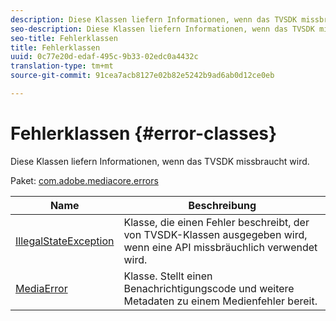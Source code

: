 ```yaml
---
description: Diese Klassen liefern Informationen, wenn das TVSDK missbraucht wird.
seo-description: Diese Klassen liefern Informationen, wenn das TVSDK missbraucht wird.
seo-title: Fehlerklassen
title: Fehlerklassen
uuid: 0c77e20d-edaf-495c-9b33-02edc0a4432c
translation-type: tm+mt
source-git-commit: 91cea7acb8127e02b82e5242b9ad6ab0d12ce0eb

---
```



# Fehlerklassen {#error-classes}

Diese Klassen liefern Informationen, wenn das TVSDK missbraucht wird.

Paket: [com.adobe.mediacore.errors](https://help.adobe.com/en_US/primetime/api/psdk/asdoc-dhls_1.4/com/adobe/mediacore/errors/package-detail.html)

| Name | Beschreibung |
|---|---|
| [IllegalStateException](https://help.adobe.com/en_US/primetime/api/psdk/asdoc-dhls_1.4/com/adobe/mediacore/errors/IllegalStateException.html) | Klasse, die einen Fehler beschreibt, der von TVSDK-Klassen ausgegeben wird, wenn eine API missbräuchlich verwendet wird. |
| [MediaError](https://help.adobe.com/en_US/primetime/api/psdk/asdoc-dhls_1.4/com/adobe/mediacore/errors/MediaError.html) | Klasse. Stellt einen Benachrichtigungscode und weitere Metadaten zu einem Medienfehler bereit. |

